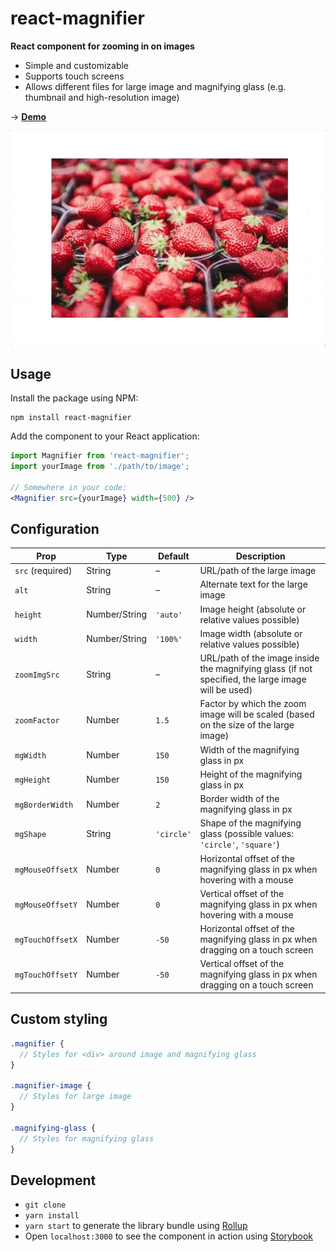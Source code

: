 # react-magnifier

**React component for zooming in on images**

* Simple and customizable
* Supports touch screens
* Allows different files for large image and magnifying glass (e.g. thumbnail and high-resolution image)

→ **[Demo](https://samuelmeuli.github.io/react-magnifier)**

<p align="center">
  <img src=".github/demo.gif" width=600 alt="Demo">
</p>


## Usage

Install the package using NPM:

```
npm install react-magnifier
```

Add the component to your React application:

```jsx
import Magnifier from 'react-magnifier';
import yourImage from './path/to/image';

// Somewhere in your code:
<Magnifier src={yourImage} width={500} />
```


## Configuration

Prop | Type | Default | Description
---- | ---- | ------- | -----------
`src` (required) | String | – | URL/path of the large image
`alt` | String | – | Alternate text for the large image
`height` | Number/String | `'auto'` | Image height (absolute or relative values possible)
`width` | Number/String | `'100%'` | Image width (absolute or relative values possible)
`zoomImgSrc` | String | – | URL/path of the image inside the magnifying glass (if not specified, the large image will be used)
`zoomFactor` | Number | `1.5` | Factor by which the zoom image will be scaled (based on the size of the large image)
`mgWidth` | Number | `150` | Width of the magnifying glass in px
`mgHeight` | Number | `150` | Height of the magnifying glass in px
`mgBorderWidth` | Number | `2` | Border width of the magnifying glass in px
`mgShape` | String | `'circle'` | Shape of the magnifying glass (possible values: `'circle'`, `'square'`)
`mgMouseOffsetX` | Number | `0` | Horizontal offset of the magnifying glass in px when hovering with a mouse
`mgMouseOffsetY` | Number | `0` | Vertical offset of the magnifying glass in px when hovering with a mouse
`mgTouchOffsetX` | Number | `-50` | Horizontal offset of the magnifying glass in px when dragging on a touch screen
`mgTouchOffsetY` | Number | `-50` | Vertical offset of the magnifying glass in px when dragging on a touch screen


## Custom styling

```scss
.magnifier {
  // Styles for <div> around image and magnifying glass
}

.magnifier-image {
  // Styles for large image
}

.magnifying-glass {
  // Styles for magnifying glass
}
```


## Development

* `git clone`
* `yarn install`
* `yarn start` to generate the library bundle using [Rollup](https://github.com/rollup/rollup)
* Open `localhost:3000` to see the component in action using [Storybook](https://github.com/storybooks/storybook)
